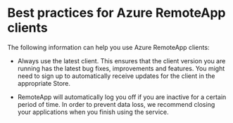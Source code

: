 
<properties
    pageTitle="Best practices for Azure RemoteApp clients | Windows Azure"
    description="Learn about best practices for using the RemoteApp clients"
    services="remoteapp"
    documentationCenter=""
    authors="lizap"
    manager="mbaldwin" />

<tags
	ms.service="remoteapp"
	ms.date="12/05/2015"
	wacn.date=""/>



# Best practices for Azure RemoteApp clients

The following information can help you use Azure RemoteApp clients:

- Always use the latest client. This ensures that the client version you are running has the latest bug fixes, improvements and features. You might need to sign up to automatically receive updates for the client in the appropriate Store.

- RemoteApp will automatically log you off if you are inactive for a certain period of time. In order to prevent data loss, we recommend closing your applications when you finish using the service.
